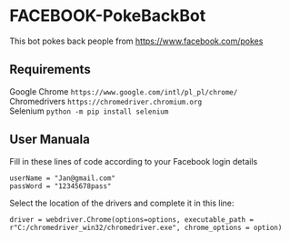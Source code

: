 # FACEBOOK-PokeBackBot

This bot pokes back people from https://www.facebook.com/pokes

## Requirements

Google Chrome `https://www.google.com/intl/pl_pl/chrome/`  
Chromedrivers `https://chromedriver.chromium.org`  
Selenium `python -m pip install selenium`

## User Manuala

Fill in these lines of code according to your Facebook login details

```
userName = "Jan@gmail.com"
passWord = "12345678pass"
```

Select the location of the drivers and complete it in this line:

```
driver = webdriver.Chrome(options=options, executable_path =
r"C:/chromedriver_win32/chromedriver.exe", chrome_options = option)
```
